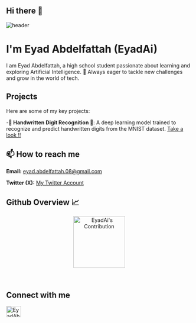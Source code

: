 ## Hi there 👋

![header](https://capsule-render.vercel.app/api?type=waving&color=gradient&height=280&section=header&text=Hi%20there%20%F0%9F%91%8B&fontSize=90)

# I'm Eyad Abdelfattah (EyadAi)

I am Eyad Abdelfattah, a high school student passionate about learning and exploring Artificial Intelligence. 🚀 Always eager to tackle new challenges and grow in the world of tech.


## Projects
Here are some of my key projects:


-**📝 Handwritten Digit Recognition 📝**: A deep learning model trained to recognize and predict handwritten digits from the MNIST dataset. [Take a look !!](https://github.com/EyadAi/Mnist-Hand-Written-Digit-Recognetion)



## 📫 How to reach me

**Email:** eyad.abdelfattah.08@gmail.com

**Twitter (X):** [My Twitter Account](https://X.com/EyadAbdelfattah)

<h2 align="left">Github Overview 📈</h2>
<p align = "center">
  <img src = "https://github-readme-stats.vercel.app/api?username=EyadAi&show_icons=true&count_private=true&theme=transparent" alt = "EyadAi's Contribution" height = 140 >
</p>
<br />

## Connect with me
<p align="left">
<a href="https://twitter.com/EyadAbdelfattah" target="blank"><img align="center" src="https://raw.githubusercontent.com/rahuldkjain/github-profile-readme-generator/master/src/images/icons/Social/twitter.svg" alt="EyadAbdelfattah" height="30" width="40" /></a>

